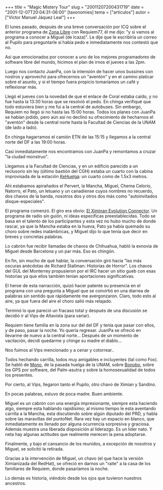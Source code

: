 +++
title = "Magic Mistery Tour"
slug = "20011207200431719"
date = "2001-12-07T20:04:31-06:00"
[taxonomies]
tema = ["articulos"]
autor = ["Víctor Manuel Jáquez Leal"]
+++

El lunes pasado, después de una breve conversación por ICQ sobre el
anterior programa de [Zona Libre](http://kehuelga.org/zonalibre) con
Requiem77, él me dijo: "y si vamos al programa a conocer a Miguel (de
Icaza)". Le dije que le escribiría un correo al Pupilo para preguntarle
si había pedo e inmediatamente nos contestó que no.

<!-- more -->
Así que emocionados por conocer a uno de los mejores programadores de
software libre del mundo, hicimos el plan de irnos el jueves a las 2pm.

Luego nos contacto JuanPa, con la intensión de hacer unos bussines con
nostros y aprovechó para ofrecernos un "aventón" y en el camino platicar
sobre el asunto, y si el tiempo fuera propicio tomaríamos un café y
reflexionar más.

Llegó el jueves con la novedad de que el enlace de Coral estaba caído, y
no fue hasta la 13:30 horas que se resolvió el pedo. En chinga verifiqué
que todo estuviera bien y me fui a la central de autobuses. Sin embargo,
Requiem no llegó si no hasta las 15:00 horas. Todos los planes con
JuanPa se habían jodido, pero aún así no declinó su ofrecimiento de
hecharnos el "aventón" desde la central norte hasta la Facultad de
Ciencias de la UNAM (de lado a lado).

En chinga hagarramos el camión ETN de las 15:15 y llegamos a la central
norte del DF a las 19:00 horas.

Casi inmediatamente nos encontramos con JuanPa y remontamos a cruzar "la
ciudad monstruo".

Llegamos a la Facultad de Ciencias, y en un edificio parecido a un
reclusorio sin ley (último bastión del CGH) estaba un cuarto con la
cabina improvisada de la estación [KeHuelga](http://kehuelga.org): un
cuarto como de 1.5x3 metros.

Ahi estabamos apirañados el Pervert, la Mancha, Miguel, Chema Celorio,
Natorro, el Pato, un letuano y un canadiense cuyos nombres no recuerdo,
dos chavos de la banda, nosotros dos y otros dos más como "autoinvitados
disque-especiales".

El programa comenzó. El giro era obvio: [El Ximinan Evolution
Connector](http://www.ximian.com/about_us/press_center/press_releases/ximian_connector.html).
Un programa de radio sin guión, ni ideas específicas preestablecidas.
Todo se basa en el talento de los participantes y esta vez no hubo mucho
de donde rascar, ya que la Mancha estaba en la hueva, Pato ya había
quemado su choro sobre redes inalámbricas, y Miguel dijo lo que tenía
que decir en breves y concretas palabras.

Lo cabrón fue recibir llamadas de chavos de Chihuahua, habló la exnovia
de Miguel desde Barcelona y un par más. Eso es chingón.

En fin, sin mucho de qué hablar, la conversación giró hacia "las más
oscuras anécdotas de Richard Stallman: Historias de Horror". Los chavos
del GUL del Monterrey propusieron por el IRC hacer un sitio gueb con
esas historias ya que ellos también tenían aportaciones significativas.

El heroe de esta narracción, quizó hacer patente su presencia en el
programa con una pregunta a Miguel que se convirtió en una diarrea de
palabras sin sentido que rápidamente me avergonzaron. Claro, todo esto
al aire, ya que fuera del aire el choro salió más relajado.

Terminó lo que pareció un fracaso total y después de una discusión se
decidió ir al Vips de Altavista (para variar).

Requiem tiene familia en la zona sur del del DF y tenía que pasar con
ellos, y de paso, pasar la noche. Yo quería regresar. JuanPa se ofreció
en llevarme de nuevo a la central norte... Después de un momento de
vacilación, decidí quedarme y chinge su madre el diablo...

Nos fuimos al Vips mencionado y a cenar y cotorrear..

Todos hechando carrilla, todos muy amigables e incluyentes (tal como
Fox). Se habló de [Mono](http://www.go-mono.org), de la pasada huelga de
la UNAM, sobre
[Bonobo](http://developer.gnome.org/arch/component/bonobo.html), sobre
los GPS por software, del Palm-asutra y sobre la homosexualidad de todos
los presentes.

Por cierto, al Vips, llegaron tanto el Pupilo, otro chavo de Ximian y
Sandino.

En pocas palabras, estuvo de poca madre. Buen ambiente.

Miguel es un cabrón con una energía impresionante, siempre esta haciendo
algo, siempre esta hablando rapidísimo; al mismo tiempo le esta
aventando carrilla a la Mancha, esta discutiendo sobre algún diputado
del PRD, y habla sobre las maravillas del puntoNet. Rara vez hay un
espacio en blanco, que inmediatamente es llenado por alguna ocurrencia
sorpresiva y graciosa. Además muestra una liberada disposición al
liderazgo. Es un lider nato. Y neta hay algunas actitudes que realmente
merecen la pena adoptarse.

Finalmente, y bajo el cansancio de los reunidos, a excepción de nosotros
y Miguel, se solicitó la retirada.

Gracias a la intervención de Miguel, un chavo (el que hace la versión
Ximianizada del RedHat), se ofreció en darnos un "raite" a la casa de
los familiares de Requiem, donde pasaríamos la noche.

Lo demás es historia, viéndolo desde los ojos que tuvieron nuestros
ancestros.

